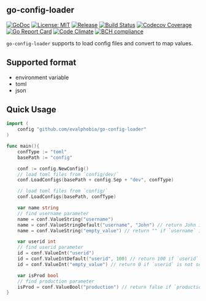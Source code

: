 go-config-loader
----

[![GoDoc][1]][2] [![License: MIT][3]][4] [![Release][5]][6] [![Build Status][7]][8] [![Codecov Coverage][11]][12] [![Go Report Card][13]][14] [![Code Climate][19]][20] [![BCH compliance][21]][22]

[1]: https://godoc.org/github.com/evalphobia/go-config-loader?status.svg
[2]: https://godoc.org/github.com/evalphobia/go-config-loader
[3]: https://img.shields.io/badge/License-MIT-blue.svg
[4]: LICENSE.md
[5]: https://img.shields.io/github/release/evalphobia/go-config-loader.svg
[6]: https://github.com/evalphobia/go-config-loader/releases/latest
[7]: https://travis-ci.org/evalphobia/go-config-loader.svg?branch=master
[8]: https://travis-ci.org/evalphobia/go-config-loader
[9]: https://coveralls.io/repos/evalphobia/go-config-loader/badge.svg?branch=master&service=github
[10]: https://coveralls.io/github/evalphobia/go-config-loader?branch=master
[11]: https://codecov.io/github/evalphobia/go-config-loader/coverage.svg?branch=master
[12]: https://codecov.io/github/evalphobia/go-config-loader?branch=master
[13]: https://goreportcard.com/badge/github.com/evalphobia/go-config-loader
[14]: https://goreportcard.com/report/github.com/evalphobia/go-config-loader
[15]: https://img.shields.io/github/downloads/evalphobia/go-config-loader/total.svg?maxAge=1800
[16]: https://github.com/evalphobia/go-config-loader/releases
[17]: https://img.shields.io/github/stars/evalphobia/go-config-loader.svg
[18]: https://github.com/evalphobia/go-config-loader/stargazers
[19]: https://codeclimate.com/github/evalphobia/go-config-loader/badges/gpa.svg
[20]: https://codeclimate.com/github/evalphobia/go-config-loader
[21]: https://bettercodehub.com/edge/badge/evalphobia/go-config-loader?branch=master
[22]: https://bettercodehub.com/

`go-config-loader` supports to load config files and convert to map values.


## Supported format

- environment variable
- toml
- json

## Quick Usage


```go
import (
	config "github.com/evalphobia/go-config-loader"
)

func main(){
	confType := "toml"
	basePath := "config"

	conf := config.NewConfig()
	// load toml files from `config/dev/`
	conf.LoadConfigs(basePath + config.Sep + "dev", confType)

	// load toml files from `config/`
	conf.LoadConfigs(basePath, confType)

	var name string
	// find username parameter
	name = conf.ValueString("username")
	name = conf.ValueStringDefault("username", "John") // return John if `username` is not set
	name = conf.ValueString("empty_value") // return "" if `username` is not set

	var userid int
	// find userid parameter
	id = conf.ValueInt("userid")
	id = conf.ValueIntDefault("userid", 100) // return 100 if `userid` is not set
	id = conf.ValueInt("empty_value") // return 0 if `userid` is not set

	var isProd bool
	// find production parameter
	isProd = conf.ValueBool("production") // return false if `production` is not set
}
```
